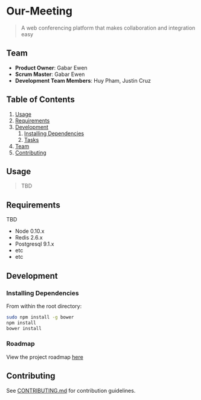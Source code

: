 # Our-Meeting

> A web conferencing platform that makes collaboration and integration easy 

## Team

  - __Product Owner__: Gabar Ewen
  - __Scrum Master__: Gabar Ewen
  - __Development Team Members__: Huy Pham, Justin Cruz

## Table of Contents

1. [Usage](#Usage)
1. [Requirements](#requirements)
1. [Development](#development)
    1. [Installing Dependencies](#installing-dependencies)
    1. [Tasks](#tasks)
1. [Team](#team)
1. [Contributing](#contributing)

## Usage

> TBD

## Requirements

TBD

- Node 0.10.x
- Redis 2.6.x
- Postgresql 9.1.x
- etc
- etc

## Development

### Installing Dependencies

From within the root directory:

```sh
sudo npm install -g bower
npm install
bower install
```

### Roadmap

View the project roadmap [here](https://github.com/OSConf/Our-meeting/milestones)


## Contributing

See [CONTRIBUTING.md](CONTRIBUTING.md) for contribution guidelines.
